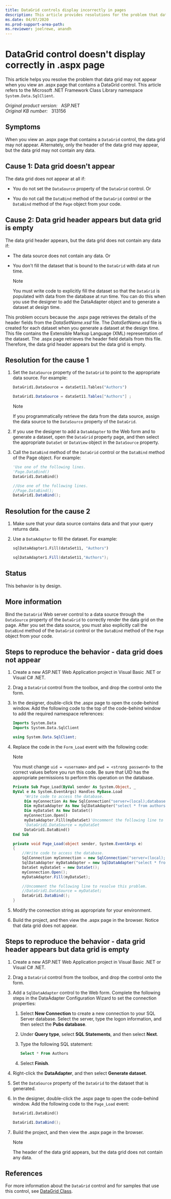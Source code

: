 ```yaml
---
title: DataGrid controls display incorrectly in pages
description: This article provides resolutions for the problem that data grid may not appear when you view an .aspx page that contains a DataGrid control.
ms.date: 04/07/2020
ms.prod-support-area-path: 
ms.reviewer: joelrewe, anandh
---
```

# DataGrid control doesn't display correctly in .aspx page

This article helps you resolve the problem that data grid may not appear when you view an .aspx page that contains a DataGrid control. This article refers to the Microsoft .NET Framework Class Library namespace `System.Data.SqlClient`.

_Original product version:_ &nbsp; ASP.NET  
_Original KB number:_ &nbsp; 313156

## Symptoms

When you view an .aspx page that contains a `DataGrid` control, the data grid may not appear. Alternately, only the header of the data grid may appear, but the data grid may not contain any data.

## Cause 1: Data grid doesn't appear

The data grid does not appear at all if:

- You do not set the `DataSource` property of the `DataGrid` control. Or

- You do not call the `DataBind` method of the `DataGrid` control or the `DataBind` method of the `Page` object from your code.

## Cause 2: Data grid header appears but data grid is empty

The data grid header appears, but the data grid does not contain any data if:

- The data source does not contain any data. Or

- You don't fill the dataset that is bound to the `DataGrid` with data at run time.

    > [!NOTE]
    > You must write code to explicitly fill the dataset so that the `DataGrid` is populated with data from the database at run time. You can do this when you use the designer to add the DataAdapter object and to generate a dataset at design time.

This problem occurs because the .aspx page retrieves the details of the header fields from the *DataSetName.xsd* file. The *DataSetName.xsd* file is created for each dataset when you generate a dataset at the design time. This file contains the Extensible Markup Language (XML) representation of the dataset. The .aspx page retrieves the header field details from this file. Therefore, the data grid header appears but the data grid is empty.

## Resolution for the cause 1

1. Set the `DataSource` property of the `DataGrid` to point to the appropriate data source. For example:

    ```vb
    DataGrid1.DataSource = dataSet11.Tables("Authors")
    ```

    ```csharp
    DataGrid1.DataSource = dataSet11.Tables["Authors"] ;
    ```

    > [!NOTE]
    > If you programmatically retrieve the data from the data source, assign the data source to the `DataSource` property of the `DataGrid`.

2. If you use the designer to add a `DataAdapter` to the Web form and to generate a dataset, open the `DataGrid` property page, and then select the appropriate `DataSet` or `DataView` object in the `DataSource` property.

3. Call the `DataBind` method of the `DataGrid` control or the `DataBind` method of the Page object. For example:

    ```vb
    'Use one of the following lines.
    'Page.DataBind()
    DataGrid1.DataBind()
    ```

    ```csharp
    //Use one of the following lines.
    //Page.DataBind();
    DataGrid1.DataBind();
    ```

## Resolution for the cause 2

1. Make sure that your data source contains data and that your query returns data.

2. Use a `DataAdapter` to fill the dataset. For example:

    ```vb
    sqlDataAdapter1.Fill(dataSet11, "Authors")
    ```

    ```csharp
    sqlDataAdapter1.Fill(dataSet11,"Authors");

## Status

This behavior is by design.

## More information

Bind the `DataGrid` Web server control to a data source through the `DataSource` property of the `DataGrid` to correctly render the data grid on the page. After you set the data source, you must also explicitly call the `DataBind` method of the `DataGrid` control or the `DataBind` method of the `Page` object from your code.

## Steps to reproduce the behavior - data grid does not appear

1. Create a new ASP.NET Web Application project in Visual Basic .NET or Visual C# .NET.
2. Drag a `DataGrid` control from the toolbox, and drop the control onto the form.
3. In the designer, double-click the .aspx page to open the code-behind window. Add the following code to the top of the code-behind window to add the required namespace references:

    ```vb
    Imports System.Data
    Imports System.Data.SqlClient
    ```

    ```csharp
    using System.Data.SqlClient;
    ```

4. Replace the code in the `Form_Load` event with the following code:

    > [!NOTE]
    > You must change `uid = <username>` and `pwd = <strong password>` to the correct values before you run this code. Be sure that UID has the appropriate permissions to perform this operation on the database.

    ```vb
    Private Sub Page_Load(ByVal sender As System.Object, _
    ByVal e As System.EventArgs) Handles MyBase.Load
         'Write code to access the database.
         Dim myConnection As New SqlConnection("server=(local);database=pubs;uid=<username>;pwd=<strong password>")
         Dim myDataAdapter As New SqlDataAdapter("select * from authors", myConnection)
         Dim myDataSet As New DataSet()
         myConnection.Open()
         myDataAdapter.Fill(myDataSet)'Uncomment the following line to resolve this problem.
         'DataGrid1.DataSource = myDataSet
         DataGrid1.DataBind()
    End Sub
    ```

    ```csharp
    private void Page_Load(object sender, System.EventArgs e)
    {
        //Write code to access the database.
        SqlConnection myConnection = new SqlConnection("server=(local);database=pubs;uid=<username>;pwd=<strong password>");
        SqlDataAdapter myDataAdapter = new SqlDataAdapter("select * from authors", myConnection);
        DataSet myDataSet = new DataSet();
        myConnection.Open();
        myDataAdapter.Fill(myDataSet);

        //Uncomment the following line to resolve this problem.
        //DataGrid1.DataSource = myDataSet;
        DataGrid1.DataBind();
    }
    ```

5. Modify the connection string as appropriate for your environment.
6. Build the project, and then view the .aspx page in the browser. Notice that data grid does not appear.

## Steps to reproduce the behavior - data grid header appears but data grid is empty

1. Create a new ASP.NET Web Application project in Visual Basic .NET or Visual C# .NET.
2. Drag a `DataGrid` control from the toolbox, and drop the control onto the form.
3. Add a `SqlDataAdapter` control to the Web form. Complete the following steps in the DataAdapter Configuration Wizard to set the connection properties:

    1. Select **New Connection** to create a new connection to your SQL Server database. Select the server, type the logon information, and then select the **Pubs database**.
    2. Under **Query type**, select **SQL Statements**, and then select **Next**.
    3. Type the following SQL statement:

        ```sql
        Select * From Authors
        ```

    4. Select **Finish**.
4. Right-click the **DataAdapter**, and then select **Generate dataset**.
5. Set the `DataSource` property of the `DataGrid` to the dataset that is generated.
6. In the designer, double-click the .aspx page to open the code-behind window. Add the following code to the `Page_Load` event:

    ```vb
    DataGrid1.DataBind()
    ```

    ```csharp
    DataGrid1.DataBind();
    ```

7. Build the project, and then view the .aspx page in the browser.

    > [!NOTE]
    > The header of the data grid appears, but the data grid does not contain any data.

## References

For more information about the `DataGrid` control and for samples that use this control, see [DataGrid Class](/dotnet/api/system.web.ui.webcontrols.datagrid?&view=netframework-4.8).
